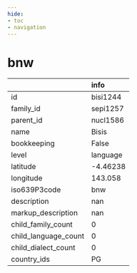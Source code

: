 ```yaml
---
hide:
- toc
- navigation
---
```

# bnw
|                      | info     |
|:---------------------|:---------|
| id                   | bisi1244 |
| family_id            | sepi1257 |
| parent_id            | nucl1586 |
| name                 | Bisis    |
| bookkeeping          | False    |
| level                | language |
| latitude             | -4.46238 |
| longitude            | 143.058  |
| iso639P3code         | bnw      |
| description          | nan      |
| markup_description   | nan      |
| child_family_count   | 0        |
| child_language_count | 0        |
| child_dialect_count  | 0        |
| country_ids          | PG       |